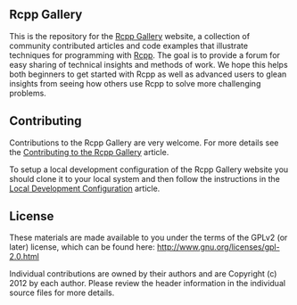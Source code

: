 
## Rcpp Gallery

This is the repository for the [Rcpp Gallery](https://gallery.rcpp.org) website,  a collection of community contributed articles and code examples that illustrate techniques for programming with [Rcpp](http://dirk.eddelbuettel.com/code/rcpp.html). The goal is to provide a forum for easy sharing of technical insights and methods of work. We hope this helps both beginners to get started with Rcpp as well as advanced users to glean insights from seeing how others use Rcpp to solve more challenging problems.

## Contributing

Contributions to the Rcpp Gallery are very welcome. For more details see the [Contributing to the Rcpp Gallery](https://github.com/RcppCore/rcpp-gallery/wiki/Contributing-to-the-Rcpp-Gallery) article. 

To setup a local development configuration of the Rcpp Gallery website you should clone it to your local system and then follow the instructions in the [Local Development Configuration](https://github.com/RcppCore/rcpp-gallery/wiki/Local-Development-Configuration) article.

## License

These materials are made available to you under the terms of the GPLv2 (or later) license, which can be found here: http://www.gnu.org/licenses/gpl-2.0.html

Individual contributions are owned by their authors and are Copyright (c) 2012
by each author. Please review the header information in the individual source
files for more details. 


